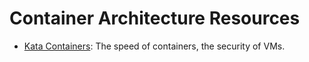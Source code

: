 # Container Architecture Resources

* [Kata Containers](https://katacontainers.io/): The speed of containers, the security of VMs.
